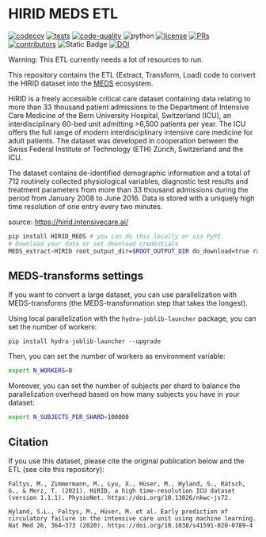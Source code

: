 # HIRID MEDS ETL

[![codecov](https://codecov.io/gh/mmcdermott/ETL_MEDS_Template/graph/badge.svg?token=RW6JXHNT0W)](https://codecov.io/gh/mmcdermott/ETL_MEDS_Template)
[![tests](https://github.com/mmcdermott/ETL_MEDS_Template/actions/workflows/tests.yaml/badge.svg)](https://github.com/mmcdermott/ETL_MEDS_Template/actions/workflows/tests.yml)
[![code-quality](https://github.com/mmcdermott/ETL_MEDS_Template/actions/workflows/code-quality-main.yaml/badge.svg)](https://github.com/mmcdermott/ETL_MEDS_Template/actions/workflows/code-quality-main.yaml)
![python](https://img.shields.io/badge/-Python_3.11-blue?logo=python&logoColor=white)
[![license](https://img.shields.io/badge/License-MIT-green.svg?labelColor=gray)](https://github.com/mmcdermott/ETL_MEDS_Template#license)
[![PRs](https://img.shields.io/badge/PRs-welcome-brightgreen.svg)](https://github.com/mmcdermott/ETL_MEDS_Template/pulls)
[![contributors](https://img.shields.io/github/contributors/mmcdermott/ETL_MEDS_Template.svg)](https://github.com/mmcdermott/ETL_MEDS_Template/graphs/contributors)
![Static Badge](https://img.shields.io/badge/MEDS-0.3.3-blue)
[![DOI](https://zenodo.org/badge/936180918.svg)](https://doi.org/10.5281/zenodo.17370178)

Warning: This ETL currently needs a lot of resources to run.

This repository contains the ETL (Extract, Transform, Load) code to convert the HIRID dataset
into the [MEDS](https://medical-event-data-standard.github.io/) ecosystem.

HiRID is a freely accessible critical care dataset containing data relating to more than 33 thousand patient admissions to the Department of Intensive Care Medicine of the Bern University Hospital, Switzerland (ICU), an interdisciplinary 60-bed unit admitting >6,500 patients per year. The ICU offers the full range of modern interdisciplinary intensive care medicine for adult patients. The dataset was developed in cooperation between the Swiss Federal Institute of Technology (ETH) Zürich, Switzerland and the ICU.

The dataset contains de-identified demographic information and a total of 712 routinely collected physiological variables, diagnostic test results and treatment parameters from more than 33 thousand admissions during the period from January 2008 to June 2016. Data is stored with a uniquely high time resolution of one entry every two minutes.

source: https://hirid.intensivecare.ai/

```bash
pip install HIRID_MEDS # you can do this locally or via PyPI
# Download your data or set download credentials
MEDS_extract-HIRID root_output_dir=$ROOT_OUTPUT_DIR do_download=true raw_input_dir=$RAW_INPUT_DIR
```

## MEDS-transforms settings

If you want to convert a large dataset, you can use parallelization with MEDS-transforms
(the MEDS-transformation step that takes the longest).

Using local parallelization with the `hydra-joblib-launcher` package, you can set the number of workers:

```
pip install hydra-joblib-launcher --upgrade
```

Then, you can set the number of workers as environment variable:

```bash
export N_WORKERS=8
```

Moreover, you can set the number of subjects per shard to balance the parallelization overhead based on how many
subjects you have in your dataset:

```bash
export N_SUBJECTS_PER_SHARD=100000
```

## Citation

If you use this dataset, please cite the original publication below and the ETL (see cite this repository):

```
Faltys, M., Zimmermann, M., Lyu, X., Hüser, M., Hyland, S., Rätsch, G., & Merz, T. (2021). HiRID, a high time-resolution ICU dataset (version 1.1.1). PhysioNet. https://doi.org/10.13026/nkwc-js72.

Hyland, S.L., Faltys, M., Hüser, M. et al. Early prediction of circulatory failure in the intensive care unit using machine learning. Nat Med 26, 364–373 (2020). https://doi.org/10.1038/s41591-020-0789-4
```
